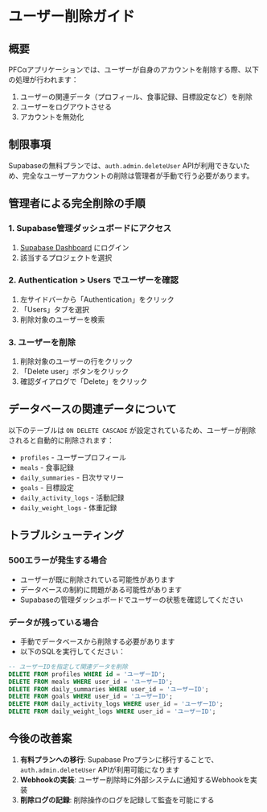 # ユーザー削除ガイド

## 概要
PFCαアプリケーションでは、ユーザーが自身のアカウントを削除する際、以下の処理が行われます：

1. ユーザーの関連データ（プロフィール、食事記録、目標設定など）を削除
2. ユーザーをログアウトさせる
3. アカウントを無効化

## 制限事項
Supabaseの無料プランでは、`auth.admin.deleteUser` APIが利用できないため、完全なユーザーアカウントの削除は管理者が手動で行う必要があります。

## 管理者による完全削除の手順

### 1. Supabase管理ダッシュボードにアクセス
1. [Supabase Dashboard](https://supabase.com/dashboard) にログイン
2. 該当するプロジェクトを選択

### 2. Authentication > Users でユーザーを確認
1. 左サイドバーから「Authentication」をクリック
2. 「Users」タブを選択
3. 削除対象のユーザーを検索

### 3. ユーザーを削除
1. 削除対象のユーザーの行をクリック
2. 「Delete user」ボタンをクリック
3. 確認ダイアログで「Delete」をクリック

## データベースの関連データについて

以下のテーブルは `ON DELETE CASCADE` が設定されているため、ユーザーが削除されると自動的に削除されます：

- `profiles` - ユーザープロフィール
- `meals` - 食事記録
- `daily_summaries` - 日次サマリー
- `goals` - 目標設定
- `daily_activity_logs` - 活動記録
- `daily_weight_logs` - 体重記録

## トラブルシューティング

### 500エラーが発生する場合
- ユーザーが既に削除されている可能性があります
- データベースの制約に問題がある可能性があります
- Supabaseの管理ダッシュボードでユーザーの状態を確認してください

### データが残っている場合
- 手動でデータベースから削除する必要があります
- 以下のSQLを実行してください：

```sql
-- ユーザーIDを指定して関連データを削除
DELETE FROM profiles WHERE id = 'ユーザーID';
DELETE FROM meals WHERE user_id = 'ユーザーID';
DELETE FROM daily_summaries WHERE user_id = 'ユーザーID';
DELETE FROM goals WHERE user_id = 'ユーザーID';
DELETE FROM daily_activity_logs WHERE user_id = 'ユーザーID';
DELETE FROM daily_weight_logs WHERE user_id = 'ユーザーID';
```

## 今後の改善案

1. **有料プランへの移行**: Supabase Proプランに移行することで、`auth.admin.deleteUser` APIが利用可能になります
2. **Webhookの実装**: ユーザー削除時に外部システムに通知するWebhookを実装
3. **削除ログの記録**: 削除操作のログを記録して監査を可能にする 